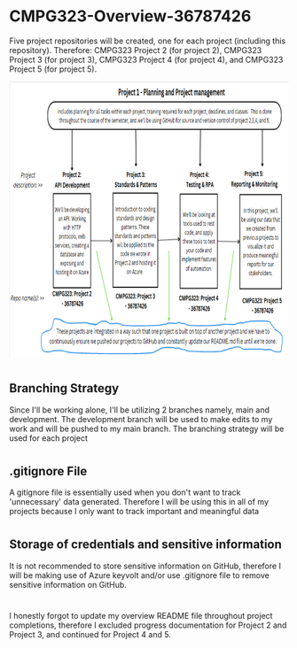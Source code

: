 # CMPG323-Overview-36787426
Five project repositories will be created, one for each project (including this repository). Therefore:
CMPG323 Project 2 (for project 2), CMPG323 Project 3 (for project 3), CMPG323 Project 4 (for project 4), and CMPG323 Project 5 (for project 5).

<img src="https://github.com/RefilweMM/CMPG323-Overview-36787426/blob/main/Overview%20Diagram.png" width="750" height="500" alt="Flowers in Chania">

#

## Branching Strategy

Since I'll be working alone, I'll be utilizing 2 branches namely, main and development. The development branch will be used to make edits to my work and will be pushed to my main branch. The branching strategy will be used for each project

#

## .gitignore File

A gitignore file is essentially used when you don't want to track 'unnecessary' data generated. Therefore I will be using this in all of my projects because I only want to track important and meaningful data

#

## Storage of credentials and sensitive information

It is not recommended to store sensitive information on GitHub, therefore I will be making use of Azure keyvolt and/or use .gitignore file to remove sensitive information on GitHub.

#
I honestly forgot to update my overview README file throughout project completions, therefore I excluded progress documentation for Project 2 and Project 3, and continued for Project 4 and 5.
#






